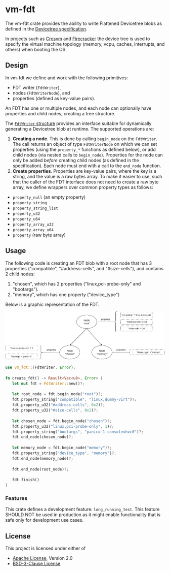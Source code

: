 # vm-fdt

The vm-fdt crate provides the ability to write Flattened Devicetree blobs as
defined in the
[Devicetree specification](https://devicetree-specification.readthedocs.io/en/stable/flattened-format.html).

In projects such as
[Crosvm](https://chromium.googlesource.com/chromiumos/platform/crosvm/) and
[Firecracker](https://github.com/firecracker-microvm/firecracker) the device
tree is used to specify the virtual machine topology (memory, vcpu, caches,
interrupts, and others) when booting the OS.

## Design

In vm-fdt we define and work with the following primitives:

- FDT writer (`FdtWriter`),
- nodes (`FdtWriterNode`), and
- properties (defined as key-value pairs).

An FDT has one or multiple nodes, and each node can optionally have
properties and child nodes, creating a tree structure.

The [`FdtWriter` structure](src/writer.rs) provides an interface suitable
for dynamically generating a Devicetree blob at runtime. The supported
operations are:

1. **Creating a node**. This is done by calling `begin_node` on the `FdtWriter`.
   The call returns an object of type `FdtWriterNode` on which we can set
   properties (using the `property_*` functions as defined below), or add
   child nodes (via nested calls to `begin_node`). Properties for the node
   can only be added *before* creating child nodes (as defined in the
   specification). Each node must end with a call to the `end_node` function.
1. **Create properties**. Properties are key-value pairs, where the key is a
   string, and the value is a raw bytes array. To make it easier to use, such
   that the caller of the FDT interface does not need to create a raw byte
   array, we define wrappers over common property types as follows:
  * `property_null` (an empty property)
  * `property_string`
  * `property_string_list`
  * `property_u32`
  * `property_u64`
  * `property_array_u32`
  * `property_array_u64`
  * `property` (raw byte array)

## Usage

The following code is creating an FDT blob with a root node that has 3
properties ("compatible", "#address-cells", and "#size-cells"), and contains
2 child nodes:

1. "chosen", which has 2 properties ("linux,pci-probe-only" and "bootargs").
1. "memory", which has one property ("device_type")

Below is a graphic representation of the FDT.

![](img/FDT_example.png)

```rust
use vm_fdt::{FdtWriter, Error};

fn create_fdt() -> Result<Vec<u8>, Error> {
   let mut fdt = FdtWriter::new()?;

   let root_node = fdt.begin_node("root")?;
   fdt.property_string("compatible", "linux,dummy-virt")?;
   fdt.property_u32("#address-cells", 0x2)?;
   fdt.property_u32("#size-cells", 0x2)?;

   let chosen_node = fdt.begin_node("chosen")?;
   fdt.property_u32("linux,pci-probe-only", 1)?;
   fdt.property_string("bootargs", "panic=-1 console=hvc0")?;
   fdt.end_node(chosen_node)?;

   let memory_node = fdt.begin_node("memory")?;
   fdt.property_string("device_type", "memory")?;
   fdt.end_node(memory_node)?;

   fdt.end_node(root_node)?;

   fdt.finish()
}
```

### Features

This crate defines a development feature: `long_running_test`. This feature
SHOULD NOT be used in production as it might enable functionality that is safe
only for development use cases.

## License

This project is licensed under either of

- [Apache License](http://www.apache.org/licenses/LICENSE-2.0), Version 2.0
- [BSD-3-Clause License](https://opensource.org/licenses/BSD-3-Clause)
